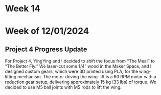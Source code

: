 # Week 14
# Week of 12/01/2024
## Project 4 Progress Update 
For Project 4, YingYing and I decided to shift the focus from “The Meal” to “The Better Fly.” We laser-cut some 1/4” wood in the Maker Space, and I designed custom gears, which were 3D printed using PLA, for the wing-lifting mechanism. The motor driving the wing-lift is a 60 RPM motor with a reduction gear setup, delivering approximately 15 kg (33 lbs) of torque. We decided to use M5 ball joints with M5 rods to lift the wing.
